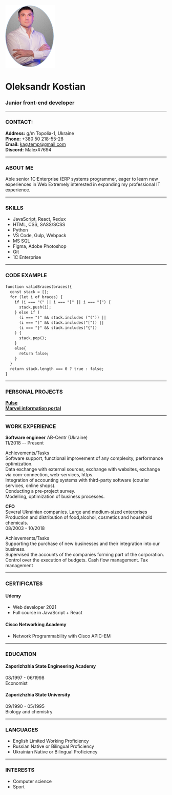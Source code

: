 ![applicant's photo](img/foto.png)

# Oleksandr Kostian
### Junior front-end developer
---
### CONTACT:

**Address:** g/m Topolia-1, Ukraine<br>
**Phone:** +380 50 218-55-28<br>
**Email:** kag.temp@gmail.com<br>
**Discord:** Malex#7694<br> 

---
### ABOUT ME

Able senior 1C:Enterprise (ERP systems programmer, eager to learn new experiences in Web Extremely interested in expanding my professional IT experience.<br>

---

### SKILLS

- JavaScript, React, Redux
- HTML, CSS, SASS/SCSS
- Python
- VS Code, Gulp, Webpack  
- MS SQL 
- Figma, Adobe Photoshop   
- Git
- 1C Enterprise  

---

### CODE EXAMPLE

```
function validBraces(braces){
  const stack = [];  
  for (let i of braces) {   
    if (i === "(" || i === "[" || i === "{") {
      stack.push(i);
    } else if (
      (i === ")" && stack.includes ("(")) ||
      (i === "]" && stack.includes("[")) ||
      (i === "}" && stack.includes("{"))
    ) {
      stack.pop();
    }
    else{
      return false;
    }
  }  
  return stack.length === 0 ? true : false;
}

```
---

### PERSONAL PROJECTS

**[Pulse ](https://metatonext.com/)**<br>
**[Marvel information portal ](https://webkostian.github.io/)**<br>

---
### WORK EXPERIENCE

**Software engineer**
AB-Centr (Ukraine)<br>
11/2018 -- Present<br>

Achievements/Tasks<br>
Software support, functional improvement of any complexity, performance optimization.<br>
Data exchange with external sources, exchange with websites, exchange via com-connection, web-services, https.<br> Integration of accounting systems with third-party software (courier services, online shops).<br>
Conducting a pre-project survey.<br>
Modelling, optimization of business processes.<br> 

 **CFO**  
Several Ukrainian companies. Large and medium-sized enterprises Production and distribution of food,alcohol, cosmetics and household chemicals.<br>
08/2003 - 10/2018<br>

Achievements/Tasks<br>
Supporting the purchase of new businesses and their integration into our business.<br>
Supervised the accounts of the companies forming part of the corporation.<br>
Control over the execution of budgets. Cash flow management. Tax management<br>

---
### CERTIFICATES

#### Udemy
- Web developer 2021
- Full course in JavaScript + React

#### Cisco Networking Academy
- Network Programmability with Cisco APIC-EM

---
### EDUCATION

#### Zaporizhzhia State Engineering Academy

08/1997 - 06/1998<br>
Economist<br>

#### Zaporizhzhia State University

09/1990 - 05/1995<br>
Biology and chemistry<br>

---
### LANGUAGES

- English Limited Working Proficiency
- Russian Native or Bilingual Proficiency
- Ukrainian Native or Bilingual Proficiency

---
### INTERESTS

- Computer science
- Sport
